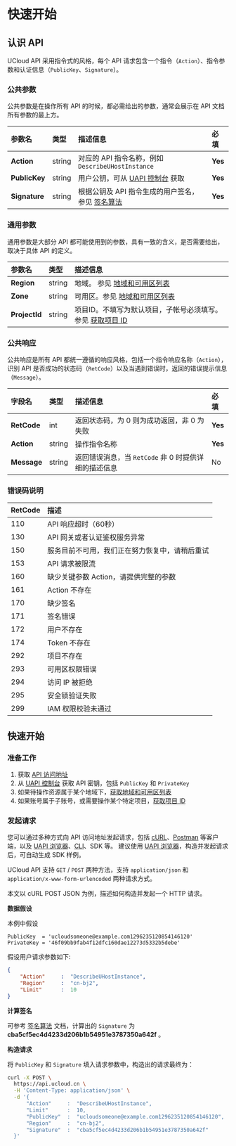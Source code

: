 # 快速开始

## 认识 API

UCloud API 采用指令式的风格，每个 API 请求包含一个指令（`Action`）、指令参数和认证信息（`PublicKey`、`Signature`）。

### 公共参数

公共参数是在操作所有 API 的时候，都必需给出的参数，通常会展示在 API 文档所有参数的最上方。

| 参数名 | 类型 | 描述信息 | 必填 |
|:---|:---|:---|:---|
| **Action**     | string  | 对应的 API 指令名称，例如 `DescribeUHostInstance` | **Yes** |
| **PublicKey**  | string  | 用户公钥，可从 [UAPI 控制台](https://console.ucloud.cn/uapi/apikey) 获取 | **Yes** |
| **Signature**  | string  | 根据公钥及 API 指令生成的用户签名，参见 [签名算法](api/summary/signature)  | **Yes** |

### 通用参数

通用参数是大部分 API 都可能使用到的参数，具有一致的含义，是否需要给出，取决于具体 API 的定义。

| 参数名 | 类型 | 描述信息 |
|:---|:---|:---|
| **Region** | string | 地域。 参见 [地域和可用区列表](api/summary/regionlist) |
| **Zone** | string | 可用区。参见 [地域和可用区列表](api/summary/regionlist) |
| **ProjectId** | string | 项目ID。不填写为默认项目，子帐号必须填写。 参见 [获取项目 ID](api/summary/get_project_list) |

### 公共响应

公共响应是所有 API 都统一遵循的响应风格，包括一个指令响应名称（`Action`），识别 API 是否成功的状态码（`RetCode`）以及当遇到错误时，返回的错误提示信息（`Message`）。

| 字段名 | 类型 | 描述信息 | 必填 |
|:---|:---|:---|:---|
| **RetCode** | int | 返回状态码，为 0 则为成功返回，非 0 为失败 |**Yes**|
| **Action** | string | 操作指令名称 |**Yes**|
| **Message** | string | 返回错误消息，当 `RetCode` 非 0 时提供详细的描述信息 |No|

### 错误码说明

| RetCode | 描述 |
|:---|:---|
| 110 | API 响应超时（60秒）|
| 130 | API 网关或者认证鉴权服务异常 |
| 150 | 服务目前不可用，我们正在努力恢复中，请稍后重试 |
| 153 | API 请求被限流 |
| 160 | 缺少关键参数 Action，请提供完整的参数 |
| 161 | Action 不存在 |
| 170 | 缺少签名 |
| 171 | 签名错误 |
| 172 | 用户不存在 |
| 174 | Token 不存在 |
| 292 | 项目不存在 |
| 293 | 可用区权限错误 |
| 294 | 访问 IP 被拒绝 |
| 295 | 安全锁验证失败 |
| 299 | IAM 权限校验未通过 |

## 快速开始

### 准备工作

1. 获取 [API 访问地址](api/summary/gateway)
2. 从 [UAPI 控制台](https://console.ucloud.cn/uapi/apikey) 获取 API 密钥，包括 `PublicKey` 和 `PrivateKey`
3. 如果待操作资源属于某个地域下，[获取地域和可用区列表](api/summary/regionlist)
4. 如果账号属于子账号，或需要操作某个特定项目，[获取项目 ID](api/summary/regionlist)

### 发起请求

您可以通过多种方式向 API 访问地址发起请求，包括 [cURL](https://curl.haxx.se/)、[Postman](https://www.postman.com/) 等客户端，以及 [UAPI 浏览器](https://console.ucloud.cn/uapi/ucloudapi)、[CLI](https://docs.ucloud.cn/cli/)、SDK 等。
建议使用 [UAPI 浏览器](https://console.ucloud.cn/uapi/ucloudapi)，构造并发起请求后，可自动生成 SDK 样例。

UCloud API 支持 `GET` / `POST` 两种方法，支持 `application/json` 和 `application/x-www-form-urlencoded` 两种请求方式。

本文以 cURL POST JSON 为例，描述如何构造并发起一个 HTTP 请求。

**数据假设**

本例中假设

```
PublicKey  = 'ucloudsomeone@example.com1296235120854146120'
PrivateKey = '46f09bb9fab4f12dfc160dae12273d5332b5debe'
```

假设用户请求参数如下:

```json
{
    "Action"     :  "DescribeUHostInstance",
    "Region"     :  "cn-bj2",
    "Limit"      :  10
}
```

**计算签名**

可参考 [签名算法](api/summary/signature) 文档，计算出的 `Signature` 为 **cba5cf5ec4d4233d206b1b54951e3787350a642f** 。

**构造请求**

将 `PublicKey` 和 `Signature` 填入请求参数中，构造出的请求最终为：

```bash
curl -X POST \
  https://api.ucloud.cn \
  -H 'Content-Type: application/json' \
  -d '{
      "Action"     :  "DescribeUHostInstance",
      "Limit"      :  10,
      "PublicKey"  :  "ucloudsomeone@example.com1296235120854146120",
      "Region"     :  "cn-bj2",
      "Signature"  :  "cba5cf5ec4d4233d206b1b54951e3787350a642f"
  }'
```
